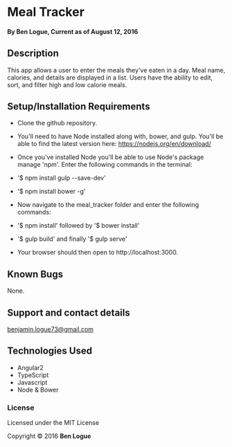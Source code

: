 # Meal Tracker

#### By Ben Logue, Current as of August 12, 2016

## Description

This app allows a user to enter the meals they've eaten in a day. Meal name, calories, and details are displayed in a list. Users have the ability to edit, sort, and filter high and low calorie meals.


## Setup/Installation Requirements

* Clone the github repository.
* You'll need to have Node installed along with, bower, and gulp. You'll be able to find the latest version here: https://nodejs.org/en/download/
* Once you've installed Node you'll be able to use Node's package manage 'npm'. Enter the following commands in the terminal:

* '$ npm install gulp --save-dev'
* '$ npm install bower -g'

* Now navigate to the meal_tracker folder and enter the following commands:

* '$ npm install' followed by '$ bower install'
* '$ gulp build' and finally '$ gulp serve'
* Your browser should then open to http://localhost:3000.

## Known Bugs

None.  

## Support and contact details

benjamin.logue73@gmail.com

## Technologies Used

* Angular2
* TypeScript
* Javascript
* Node & Bower

### License

Licensed under the MIT License

Copyright &copy; 2016 **Ben Logue**
